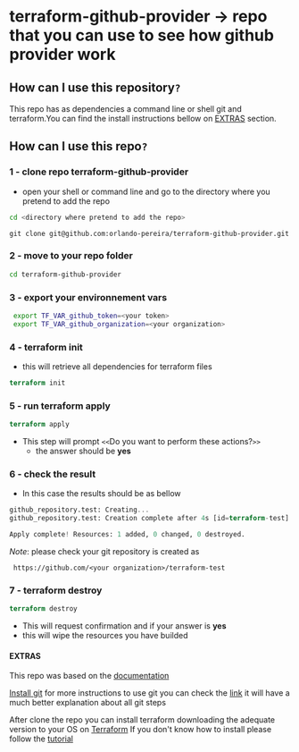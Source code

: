 # terraform-github-provider -> repo that you can use to see how github provider work

## How can I use this repository`?`

This repo has as dependencies a command line or shell git and terraform.You can find the install instructions bellow on [EXTRAS](#extras) section.

## How can I use this repo`?`

### 1 - clone repo terraform-github-provider

- open your shell or command line and go to the directory where you pretend to add the repo

```bash
cd <directory where pretend to add the repo>
```

```git
git clone git@github.com:orlando-pereira/terraform-github-provider.git
```

### 2 - move to your repo folder

```bash
cd terraform-github-provider
```

### 3 - export your environnement vars

```bash
 export TF_VAR_github_token=<your token>
 export TF_VAR_github_organization=<your organization>
```

### 4 - terraform init

- this will retrieve all dependencies for terraform files

```terraform
terraform init
```

### 5 - run terraform apply

```terraform
terraform apply
```

- This step will prompt `<<`Do you want to perform these actions?`>>`
  - the answer should be **yes**

### 6 - check the result

- In this case the results should be as bellow

```terraform
github_repository.test: Creating...
github_repository.test: Creation complete after 4s [id=terraform-test]

Apply complete! Resources: 1 added, 0 changed, 0 destroyed.
```

_Note_: please check your git repository is created as

``` https://github.com/<your organization>/terraform-test```

### 7 - terraform destroy

```terraform
terraform destroy
```

- This will request confirmation and if your answer is **yes**
- this will wipe the resources you have builded
  
#### EXTRAS

This repo was based on the [documentation](https://www.terraform.io/docs/providers/github/index.html)

[Install git](https://gist.github.com/derhuerst/1b15ff4652a867391f03#file-intro-md)
for more instructions to use git you can check the [link](https://rogerdudler.github.io/git-guide/) it will have a much better explanation about all git steps

After clone the repo you can install terraform downloading the adequate version to your OS on [Terraform](https://www.terraform.io/downloads.html)
If you don't know how to install please follow the [tutorial](https://learn.hashicorp.com/terraform/getting-started/install.html)
